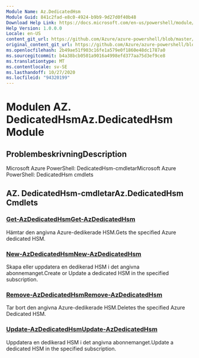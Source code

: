 ```yaml
---
Module Name: Az.DedicatedHsm
Module Guid: 841c2fad-e8c0-4924-b9b9-9d27d0f40b48
Download Help Link: https://docs.microsoft.com/en-us/powershell/module/az.dedicatedhsm
Help Version: 1.0.0.0
Locale: en-US
content_git_url: https://github.com/Azure/azure-powershell/blob/master/src/DedicatedHsm/help/Az.DedicatedHsm.md
original_content_git_url: https://github.com/Azure/azure-powershell/blob/master/src/DedicatedHsm/help/Az.DedicatedHsm.md
ms.openlocfilehash: 2b49ae51f903c16fe1a579e0f1860e48dc1787a0
ms.sourcegitcommit: b4a38bcb0501a9016a4998efd377aa75d3ef9ce8
ms.translationtype: MT
ms.contentlocale: sv-SE
ms.lasthandoff: 10/27/2020
ms.locfileid: "94320199"
---
```

# <span data-ttu-id="31e3a-101">Modulen AZ. DedicatedHsm</span><span class="sxs-lookup"><span data-stu-id="31e3a-101">Az.DedicatedHsm Module</span></span>
## <span data-ttu-id="31e3a-102">Problembeskrivning</span><span class="sxs-lookup"><span data-stu-id="31e3a-102">Description</span></span>
<span data-ttu-id="31e3a-103">Microsoft Azure PowerShell: DedicatedHsm-cmdletar</span><span class="sxs-lookup"><span data-stu-id="31e3a-103">Microsoft Azure PowerShell: DedicatedHsm cmdlets</span></span>

## <span data-ttu-id="31e3a-104">AZ. DedicatedHsm-cmdletar</span><span class="sxs-lookup"><span data-stu-id="31e3a-104">Az.DedicatedHsm Cmdlets</span></span>
### [<span data-ttu-id="31e3a-105">Get-AzDedicatedHsm</span><span class="sxs-lookup"><span data-stu-id="31e3a-105">Get-AzDedicatedHsm</span></span>](Get-AzDedicatedHsm.md)
<span data-ttu-id="31e3a-106">Hämtar den angivna Azure-dedikerade HSM.</span><span class="sxs-lookup"><span data-stu-id="31e3a-106">Gets the specified Azure dedicated HSM.</span></span>

### [<span data-ttu-id="31e3a-107">New-AzDedicatedHsm</span><span class="sxs-lookup"><span data-stu-id="31e3a-107">New-AzDedicatedHsm</span></span>](New-AzDedicatedHsm.md)
<span data-ttu-id="31e3a-108">Skapa eller uppdatera en dedikerad HSM i det angivna abonnemanget.</span><span class="sxs-lookup"><span data-stu-id="31e3a-108">Create or Update a dedicated HSM in the specified subscription.</span></span>

### [<span data-ttu-id="31e3a-109">Remove-AzDedicatedHsm</span><span class="sxs-lookup"><span data-stu-id="31e3a-109">Remove-AzDedicatedHsm</span></span>](Remove-AzDedicatedHsm.md)
<span data-ttu-id="31e3a-110">Tar bort den angivna Azure-dedikerade HSM.</span><span class="sxs-lookup"><span data-stu-id="31e3a-110">Deletes the specified Azure Dedicated HSM.</span></span>

### [<span data-ttu-id="31e3a-111">Update-AzDedicatedHsm</span><span class="sxs-lookup"><span data-stu-id="31e3a-111">Update-AzDedicatedHsm</span></span>](Update-AzDedicatedHsm.md)
<span data-ttu-id="31e3a-112">Uppdatera en dedikerad HSM i det angivna abonnemanget.</span><span class="sxs-lookup"><span data-stu-id="31e3a-112">Update a dedicated HSM in the specified subscription.</span></span>

